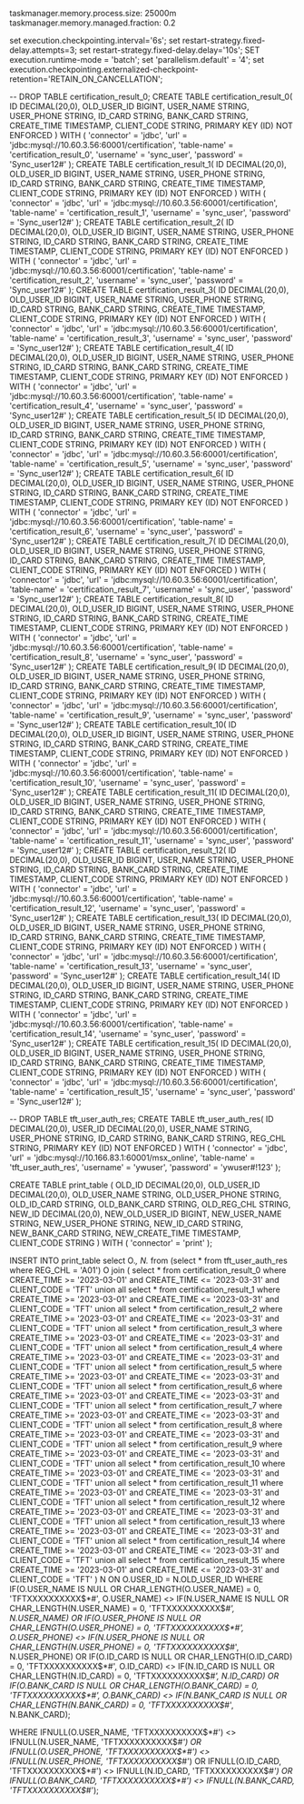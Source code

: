 taskmanager.memory.process.size: 25000m
taskmanager.memory.managed.fraction: 0.2


set execution.checkpointing.interval='6s';
set restart-strategy.fixed-delay.attempts=3;
set restart-strategy.fixed-delay.delay='10s';
SET execution.runtime-mode = 'batch';
set 'parallelism.default' = '4';
set execution.checkpointing.externalized-checkpoint-retention='RETAIN_ON_CANCELLATION';

-- DROP TABLE certification_result_0;
CREATE TABLE certification_result_0(
 ID              DECIMAL(20,0),
 OLD_USER_ID     BIGINT,
 USER_NAME       STRING,
 USER_PHONE      STRING,
 ID_CARD         STRING,
 BANK_CARD       STRING,
 CREATE_TIME     TIMESTAMP,
 CLIENT_CODE     STRING,
PRIMARY KEY (ID) NOT ENFORCED
) WITH (
'connector' = 'jdbc',
'url' = 'jdbc:mysql://10.60.3.56:60001/certification',
'table-name' = 'certification_result_0',
'username' = 'sync_user',
'password' = 'Sync_user12#'
);
CREATE TABLE certification_result_1(
 ID              DECIMAL(20,0),
 OLD_USER_ID     BIGINT,
 USER_NAME       STRING,
 USER_PHONE      STRING,
 ID_CARD         STRING,
 BANK_CARD       STRING,
 CREATE_TIME     TIMESTAMP,
 CLIENT_CODE     STRING,
PRIMARY KEY (ID) NOT ENFORCED
) WITH (
'connector' = 'jdbc',
'url' = 'jdbc:mysql://10.60.3.56:60001/certification',
'table-name' = 'certification_result_1',
'username' = 'sync_user',
'password' = 'Sync_user12#'
);
CREATE TABLE certification_result_2(
 ID              DECIMAL(20,0),
 OLD_USER_ID     BIGINT,
 USER_NAME       STRING,
 USER_PHONE      STRING,
 ID_CARD         STRING,
 BANK_CARD       STRING,
 CREATE_TIME     TIMESTAMP,
 CLIENT_CODE     STRING,
PRIMARY KEY (ID) NOT ENFORCED
) WITH (
'connector' = 'jdbc',
'url' = 'jdbc:mysql://10.60.3.56:60001/certification',
'table-name' = 'certification_result_2',
'username' = 'sync_user',
'password' = 'Sync_user12#'
);
CREATE TABLE certification_result_3(
 ID              DECIMAL(20,0),
 OLD_USER_ID     BIGINT,
 USER_NAME       STRING,
 USER_PHONE      STRING,
 ID_CARD         STRING,
 BANK_CARD       STRING,
 CREATE_TIME     TIMESTAMP,
 CLIENT_CODE     STRING,
PRIMARY KEY (ID) NOT ENFORCED
) WITH (
'connector' = 'jdbc',
'url' = 'jdbc:mysql://10.60.3.56:60001/certification',
'table-name' = 'certification_result_3',
'username' = 'sync_user',
'password' = 'Sync_user12#'
);
CREATE TABLE certification_result_4(
 ID              DECIMAL(20,0),
 OLD_USER_ID     BIGINT,
 USER_NAME       STRING,
 USER_PHONE      STRING,
 ID_CARD         STRING,
 BANK_CARD       STRING,
 CREATE_TIME     TIMESTAMP,
 CLIENT_CODE     STRING,
PRIMARY KEY (ID) NOT ENFORCED
) WITH (
'connector' = 'jdbc',
'url' = 'jdbc:mysql://10.60.3.56:60001/certification',
'table-name' = 'certification_result_4',
'username' = 'sync_user',
'password' = 'Sync_user12#'
);
CREATE TABLE certification_result_5(
 ID              DECIMAL(20,0),
 OLD_USER_ID     BIGINT,
 USER_NAME       STRING,
 USER_PHONE      STRING,
 ID_CARD         STRING,
 BANK_CARD       STRING,
 CREATE_TIME     TIMESTAMP,
 CLIENT_CODE     STRING,
PRIMARY KEY (ID) NOT ENFORCED
) WITH (
'connector' = 'jdbc',
'url' = 'jdbc:mysql://10.60.3.56:60001/certification',
'table-name' = 'certification_result_5',
'username' = 'sync_user',
'password' = 'Sync_user12#'
);
CREATE TABLE certification_result_6(
 ID              DECIMAL(20,0),
 OLD_USER_ID     BIGINT,
 USER_NAME       STRING,
 USER_PHONE      STRING,
 ID_CARD         STRING,
 BANK_CARD       STRING,
 CREATE_TIME     TIMESTAMP,
 CLIENT_CODE     STRING,
PRIMARY KEY (ID) NOT ENFORCED
) WITH (
'connector' = 'jdbc',
'url' = 'jdbc:mysql://10.60.3.56:60001/certification',
'table-name' = 'certification_result_6',
'username' = 'sync_user',
'password' = 'Sync_user12#'
);
CREATE TABLE certification_result_7(
 ID              DECIMAL(20,0),
 OLD_USER_ID     BIGINT,
 USER_NAME       STRING,
 USER_PHONE      STRING,
 ID_CARD         STRING,
 BANK_CARD       STRING,
 CREATE_TIME     TIMESTAMP,
 CLIENT_CODE     STRING,
PRIMARY KEY (ID) NOT ENFORCED
) WITH (
'connector' = 'jdbc',
'url' = 'jdbc:mysql://10.60.3.56:60001/certification',
'table-name' = 'certification_result_7',
'username' = 'sync_user',
'password' = 'Sync_user12#'
);
CREATE TABLE certification_result_8(
 ID              DECIMAL(20,0),
 OLD_USER_ID     BIGINT,
 USER_NAME       STRING,
 USER_PHONE      STRING,
 ID_CARD         STRING,
 BANK_CARD       STRING,
 CREATE_TIME     TIMESTAMP,
 CLIENT_CODE     STRING,
PRIMARY KEY (ID) NOT ENFORCED
) WITH (
'connector' = 'jdbc',
'url' = 'jdbc:mysql://10.60.3.56:60001/certification',
'table-name' = 'certification_result_8',
'username' = 'sync_user',
'password' = 'Sync_user12#'
);
CREATE TABLE certification_result_9(
 ID              DECIMAL(20,0),
 OLD_USER_ID     BIGINT,
 USER_NAME       STRING,
 USER_PHONE      STRING,
 ID_CARD         STRING,
 BANK_CARD       STRING,
 CREATE_TIME     TIMESTAMP,
 CLIENT_CODE     STRING,
PRIMARY KEY (ID) NOT ENFORCED
) WITH (
'connector' = 'jdbc',
'url' = 'jdbc:mysql://10.60.3.56:60001/certification',
'table-name' = 'certification_result_9',
'username' = 'sync_user',
'password' = 'Sync_user12#'
);
CREATE TABLE certification_result_10(
 ID              DECIMAL(20,0),
 OLD_USER_ID     BIGINT,
 USER_NAME       STRING,
 USER_PHONE      STRING,
 ID_CARD         STRING,
 BANK_CARD       STRING,
 CREATE_TIME     TIMESTAMP,
 CLIENT_CODE     STRING,
PRIMARY KEY (ID) NOT ENFORCED
) WITH (
'connector' = 'jdbc',
'url' = 'jdbc:mysql://10.60.3.56:60001/certification',
'table-name' = 'certification_result_10',
'username' = 'sync_user',
'password' = 'Sync_user12#'
);
CREATE TABLE certification_result_11(
 ID              DECIMAL(20,0),
 OLD_USER_ID     BIGINT,
 USER_NAME       STRING,
 USER_PHONE      STRING,
 ID_CARD         STRING,
 BANK_CARD       STRING,
 CREATE_TIME     TIMESTAMP,
 CLIENT_CODE     STRING,
PRIMARY KEY (ID) NOT ENFORCED
) WITH (
'connector' = 'jdbc',
'url' = 'jdbc:mysql://10.60.3.56:60001/certification',
'table-name' = 'certification_result_11',
'username' = 'sync_user',
'password' = 'Sync_user12#'
);
CREATE TABLE certification_result_12(
 ID              DECIMAL(20,0),
 OLD_USER_ID     BIGINT,
 USER_NAME       STRING,
 USER_PHONE      STRING,
 ID_CARD         STRING,
 BANK_CARD       STRING,
 CREATE_TIME     TIMESTAMP,
 CLIENT_CODE     STRING,
PRIMARY KEY (ID) NOT ENFORCED
) WITH (
'connector' = 'jdbc',
'url' = 'jdbc:mysql://10.60.3.56:60001/certification',
'table-name' = 'certification_result_12',
'username' = 'sync_user',
'password' = 'Sync_user12#'
);
CREATE TABLE certification_result_13(
 ID              DECIMAL(20,0),
 OLD_USER_ID     BIGINT,
 USER_NAME       STRING,
 USER_PHONE      STRING,
 ID_CARD         STRING,
 BANK_CARD       STRING,
 CREATE_TIME     TIMESTAMP,
 CLIENT_CODE     STRING,
PRIMARY KEY (ID) NOT ENFORCED
) WITH (
'connector' = 'jdbc',
'url' = 'jdbc:mysql://10.60.3.56:60001/certification',
'table-name' = 'certification_result_13',
'username' = 'sync_user',
'password' = 'Sync_user12#'
);
CREATE TABLE certification_result_14(
 ID              DECIMAL(20,0),
 OLD_USER_ID     BIGINT,
 USER_NAME       STRING,
 USER_PHONE      STRING,
 ID_CARD         STRING,
 BANK_CARD       STRING,
 CREATE_TIME     TIMESTAMP,
 CLIENT_CODE     STRING,
PRIMARY KEY (ID) NOT ENFORCED
) WITH (
'connector' = 'jdbc',
'url' = 'jdbc:mysql://10.60.3.56:60001/certification',
'table-name' = 'certification_result_14',
'username' = 'sync_user',
'password' = 'Sync_user12#'
);
CREATE TABLE certification_result_15(
 ID              DECIMAL(20,0),
 OLD_USER_ID     BIGINT,
 USER_NAME       STRING,
 USER_PHONE      STRING,
 ID_CARD         STRING,
 BANK_CARD       STRING,
 CREATE_TIME     TIMESTAMP,
 CLIENT_CODE     STRING,
PRIMARY KEY (ID) NOT ENFORCED
) WITH (
'connector' = 'jdbc',
'url' = 'jdbc:mysql://10.60.3.56:60001/certification',
'table-name' = 'certification_result_15',
'username' = 'sync_user',
'password' = 'Sync_user12#'
);
 

-- DROP TABLE tft_user_auth_res;
CREATE TABLE tft_user_auth_res(
 ID              DECIMAL(20,0),
 USER_ID         DECIMAL(20,0),
 USER_NAME       STRING,
 USER_PHONE      STRING,
 ID_CARD         STRING,
 BANK_CARD       STRING,
 REG_CHL         STRING,
PRIMARY KEY (ID) NOT ENFORCED
) WITH (
'connector' = 'jdbc',
'url' = 'jdbc:mysql://10.166.83.1:60001/msx_online',
'table-name' = 'tft_user_auth_res',
'username' = 'ywuser',
'password' = 'ywuser#!123'
);


CREATE TABLE print_table (
 OLD_ID              DECIMAL(20,0),
 OLD_USER_ID         DECIMAL(20,0),
 OLD_USER_NAME       STRING,
 OLD_USER_PHONE      STRING,
 OLD_ID_CARD         STRING,
 OLD_BANK_CARD       STRING,
 OLD_REG_CHL         STRING,
 NEW_ID              DECIMAL(20,0),
 NEW_OLD_USER_ID     BIGINT,
 NEW_USER_NAME       STRING,
 NEW_USER_PHONE      STRING,
 NEW_ID_CARD         STRING,
 NEW_BANK_CARD       STRING,
 NEW_CREATE_TIME     TIMESTAMP,
 CLIENT_CODE         STRING
) WITH (
  'connector' = 'print'
);

INSERT INTO print_table
select O.*, N.* from
(select * from tft_user_auth_res where REG_CHL = 'A01') O join (
select * from certification_result_0 where CREATE_TIME >= '2023-03-01' and CREATE_TIME <= '2023-03-31'  and CLIENT_CODE = 'TFT' union all
select * from certification_result_1 where CREATE_TIME >= '2023-03-01' and CREATE_TIME <= '2023-03-31'  and CLIENT_CODE = 'TFT' union all
select * from certification_result_2 where CREATE_TIME >= '2023-03-01' and CREATE_TIME <= '2023-03-31'  and CLIENT_CODE = 'TFT' union all
select * from certification_result_3 where CREATE_TIME >= '2023-03-01' and CREATE_TIME <= '2023-03-31'  and CLIENT_CODE = 'TFT' union all
select * from certification_result_4 where CREATE_TIME >= '2023-03-01' and CREATE_TIME <= '2023-03-31'  and CLIENT_CODE = 'TFT' union all
select * from certification_result_5 where CREATE_TIME >= '2023-03-01' and CREATE_TIME <= '2023-03-31'  and CLIENT_CODE = 'TFT' union all
select * from certification_result_6 where CREATE_TIME >= '2023-03-01' and CREATE_TIME <= '2023-03-31'  and CLIENT_CODE = 'TFT' union all
select * from certification_result_7 where CREATE_TIME >= '2023-03-01' and CREATE_TIME <= '2023-03-31'  and CLIENT_CODE = 'TFT' union all
select * from certification_result_8 where CREATE_TIME >= '2023-03-01' and CREATE_TIME <= '2023-03-31'  and CLIENT_CODE = 'TFT' union all
select * from certification_result_9 where CREATE_TIME >= '2023-03-01' and CREATE_TIME <= '2023-03-31'  and CLIENT_CODE = 'TFT' union all
select * from certification_result_10 where CREATE_TIME >= '2023-03-01' and CREATE_TIME <= '2023-03-31' and CLIENT_CODE = 'TFT' union all
select * from certification_result_11 where CREATE_TIME >= '2023-03-01' and CREATE_TIME <= '2023-03-31' and CLIENT_CODE = 'TFT' union all
select * from certification_result_12 where CREATE_TIME >= '2023-03-01' and CREATE_TIME <= '2023-03-31' and CLIENT_CODE = 'TFT' union all
select * from certification_result_13 where CREATE_TIME >= '2023-03-01' and CREATE_TIME <= '2023-03-31' and CLIENT_CODE = 'TFT' union all
select * from certification_result_14 where CREATE_TIME >= '2023-03-01' and CREATE_TIME <= '2023-03-31' and CLIENT_CODE = 'TFT' union all
select * from certification_result_15 where CREATE_TIME >= '2023-03-01' and CREATE_TIME <= '2023-03-31' and CLIENT_CODE = 'TFT'
) N
ON O.USER_ID = N.OLD_USER_ID
WHERE IF(O.USER_NAME IS NULL OR CHAR_LENGTH(O.USER_NAME) = 0, 'TFTXXXXXXXXXX$*#', O.USER_NAME) <> IF(N.USER_NAME IS NULL OR CHAR_LENGTH(N.USER_NAME) = 0, 'TFTXXXXXXXXXX$*#', N.USER_NAME)
   OR IF(O.USER_PHONE IS NULL OR CHAR_LENGTH(O.USER_PHONE) = 0, 'TFTXXXXXXXXXX$*#', O.USER_PHONE) <> IF(N.USER_PHONE IS NULL OR CHAR_LENGTH(N.USER_PHONE) = 0, 'TFTXXXXXXXXXX$*#', N.USER_PHONE)
   OR IF(O.ID_CARD IS NULL OR CHAR_LENGTH(O.ID_CARD) = 0, 'TFTXXXXXXXXXX$*#', O.ID_CARD) <> IF(N.ID_CARD IS NULL OR CHAR_LENGTH(N.ID_CARD) = 0, 'TFTXXXXXXXXXX$*#', N.ID_CARD)
   OR IF(O.BANK_CARD IS NULL OR CHAR_LENGTH(O.BANK_CARD) = 0, 'TFTXXXXXXXXXX$*#', O.BANK_CARD) <> IF(N.BANK_CARD IS NULL OR CHAR_LENGTH(N.BANK_CARD) = 0, 'TFTXXXXXXXXXX$*#', N.BANK_CARD);


WHERE IFNULL(O.USER_NAME, 'TFTXXXXXXXXXX$*#') <> IFNULL(N.USER_NAME, 'TFTXXXXXXXXXX$*#')
   OR IFNULL(O.USER_PHONE, 'TFTXXXXXXXXXX$*#') <> IFNULL(N.USER_PHONE, 'TFTXXXXXXXXXX$*#')
   OR IFNULL(O.ID_CARD, 'TFTXXXXXXXXXX$*#') <> IFNULL(N.ID_CARD, 'TFTXXXXXXXXXX$*#')
   OR IFNULL(O.BANK_CARD, 'TFTXXXXXXXXXX$*#') <> IFNULL(N.BANK_CARD, 'TFTXXXXXXXXXX$*#');


